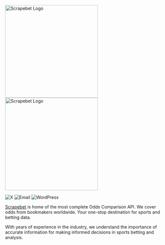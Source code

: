 <img alt="Scrapebet Logo" src="https://cdn.scrapebet.com/logos/scrapebet.svg#gh-light-mode-only" width="300px">
<img alt="Scrapebet Logo" src="https://cdn.scrapebet.com/logos/scrapebet-white.svg#gh-dark-mode-only" width="300px">

![X](https://img.shields.io/badge/X%20(Formerly%20Twitter)%20-%23000000.svg?logo=X&logoColor=white) ![Email](https://img.shields.io/badge/info@scrapebet.com-D14836?logo=gmail&logoColor=white) ![WordPress](https://img.shields.io/badge/WordPress%20-%2323282d.svg?logo=wordpress&logoColor=white)

[Scrapebet](https://scrapebet.com) is home of the most complete Odds Comparison API. We cover odds from bookmakers worldwide. Your one-stop destination for sports and betting data. 

With years of experience in the industry, we understand the importance of accurate information for making informed decisions in sports betting and analysis.
